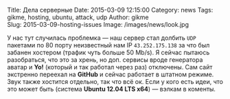 Title: Дела серверные
Date: 2015-03-09 12:15:00 
Category: news
Tags: gikme, hosting, ubuntu, attack, udp
Author: gikme  
Slug: 2015-03-09-hosting-issues
Image: /images/news/look.jpg

У нас тут случилась проблемка — наш сервер стал долбить `UDP` пакетами по 80 порту неизвестный нам IP `43.252.175.138` за что был забанен хостером (трафик чуть больше 50 Mb/s). Я сейчас пытаюсь разобраться, что это за хрень, но доп. сервисы вроде генератора аватар и **Yo!** (который и так работал через раз) отключены. Сам сайт экстренно переехал на **GitHub** и сейчас работает в штатном режиме. Звук также хостится отдельно, так что всё ок. Если у кого есть идеи, что это может быть (система **Ubuntu 12.04 LTS x64**) — вэлкам в коменты.
